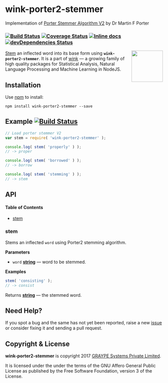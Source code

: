 # wink-porter2-stemmer

Implementation of [Porter Stemmer Algorithm V2](https://snowballstem.org/algorithms/english/stemmer.html) by Dr Martin F Porter

### [![Build Status](https://api.travis-ci.org/winkjs/wink-porter2-stemmer.svg?branch=master)](https://travis-ci.org/winkjs/wink-porter2-stemmer) [![Coverage Status](https://coveralls.io/repos/github/winkjs/wink-porter2-stemmer/badge.svg?branch=master)](https://coveralls.io/github/winkjs/wink-porter2-stemmer?branch=master) [![Inline docs](http://inch-ci.org/github/winkjs/wink-porter2-stemmer.svg?branch=master)](http://inch-ci.org/github/winkjs/wink-porter2-stemmer) [![devDependencies Status](https://david-dm.org/winkjs/wink-porter2-stemmer/dev-status.svg)](https://david-dm.org/winkjs/wink-porter2-stemmer?type=dev)

<img align="right" src="https://decisively.github.io/wink-logos/logo-title.png" width="100px" >

[Stem](https://en.wikipedia.org/wiki/Stemming) an inflected word into its base form using **`wink-porter2-stemmer`**. It is a part of [wink](http://winkjs.org/) — a growing family of high quality packages for Statistical Analysis, Natural Language Processing and Machine Learning in NodeJS.

## Installation

Use [npm](https://www.npmjs.com/package/wink-porter2-stemmer) to install:

    npm install wink-porter2-stemmer --save

## Example [![Build Status](https://badge.runkitcdn.com/wink-porter2-stemmer.svg)](https://npm.runkit.com/wink-porter2-stemmer)

```javascript
// Load porter stemmer V2
var stem = require( 'wink-porter2-stemmer' );

console.log( stem( 'properly' ) );
// -> proper

console.log( stem( 'borrowed' ) );
// -> borrow

console.log( stem( 'stemming' ) );
// -> stem
```

## API

<!-- Generated by documentation.js. Update this documentation by updating the source code. -->

#### Table of Contents

-   [stem](#stem)

### stem

Stems an inflected `word` using Porter2 stemming algorithm.

**Parameters**

-   `word` **[string](https://developer.mozilla.org/docs/Web/JavaScript/Reference/Global_Objects/String)** — word to be stemmed.

**Examples**

```javascript
stem( 'consisting' );
// -> consist
```

Returns **[string](https://developer.mozilla.org/docs/Web/JavaScript/Reference/Global_Objects/String)** — the stemmed word.

## Need Help?

If you spot a bug and the same has not yet been reported, raise a new [issue](https://github.com/winkjs/wink-porter2-stemmer/issues) or consider fixing it and sending a pull request.

## Copyright & License

**wink-porter2-stemmer** is copyright 2017 [GRAYPE Systems Private Limited](http://graype.in/).

It is licensed under the under the terms of the GNU Affero General Public License as published by the Free
Software Foundation, version 3 of the License.
